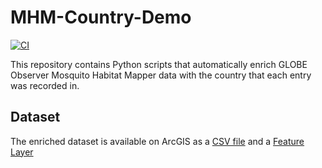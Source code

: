 # MHM-Country-Demo
[![CI](https://github.com/Piphi5/MHM-Country-Demo/actions/workflows/ci.yml/badge.svg)](https://github.com/Piphi5/MHM-Country-Demo/actions/workflows/ci.yml)

This repository contains Python scripts that automatically enrich GLOBE Observer Mosquito Habitat Mapper data with the country that each entry was recorded in.

## Dataset
The enriched dataset is available on ArcGIS as a [CSV file](https://igestrategies.maps.arcgis.com/home/item.html?id=efac6d5d3b284356a3fc6b0f501267cc) and a [Feature Layer](https://igestrategies.maps.arcgis.com/home/item.html?id=a988ac7da45747519292b67b05ff288a)
